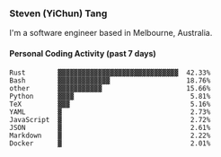 ### Steven (YiChun) Tang

I'm a software engineer based in Melbourne, Australia.

#### Personal Coding Activity (past 7 days)
```
Rust        ▓▓▓▓▓▓▓▓▓▓▓▓▓▓▓▓▓▓▓▓▓▓▓▓▓▓▓▓▓▓  42.33%
Bash        ▓▓▓▓▓▓▓▓▓▓▓▓▓                   18.76%
other       ▓▓▓▓▓▓▓▓▓▓▓                     15.66%
Python      ▓▓▓▓                             5.81%
TeX         ▓▓▓                              5.16%
YAML        ▓                                2.73%
JavaScript  ▓                                2.72%
JSON        ▓                                2.61%
Markdown    ▓                                2.22%
Docker      ▓                                2.01%
```
